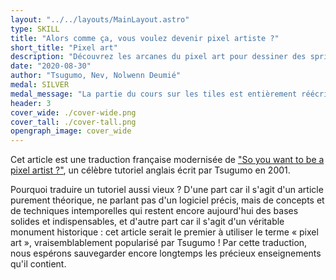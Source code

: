 ```yaml
---
layout: "../../layouts/MainLayout.astro"
type: SKILL
title: "Alors comme ça, vous voulez devenir pixel artiste ?"
short_title: "Pixel art"
description: "Découvrez les arcanes du pixel art pour dessiner des sprites et des tilesets, en apprenant le dithering, l'utilisation stratégique de la couleur ou encore l'animation."
date: "2020-08-30"
author: "Tsugumo, Nev, Nolwenn Deumié"
medal: SILVER
medal_message: "La partie du cours sur les tiles est entièrement réécrite. La deuxième moitié, sur les sprites et l'animation, doit encore être traduite et de l'aide serait appréciée ! [Participer](https://github.com/gamedevalliance/fairedesjeux.fr/issues/6)"
header: 3
cover_wide: ./cover-wide.png
cover_tall: ./cover-tall.png
opengraph_image: cover_wide
---
```


Cet article est une traduction française modernisée de ["So you want to be a pixel artist ?"](http://www.yarrninja.com/pixeltutorial/index.html), un célèbre tutoriel anglais écrit par Tsugumo en 2001.

Pourquoi traduire un tutoriel aussi vieux ? D'une part car il s'agit d'un article purement théorique, ne parlant pas d'un logiciel précis, mais de concepts et de techniques intemporelles qui restent encore aujourd'hui des bases solides et indispensables, et d'autre part car il s'agit d'un véritable monument historique : cet article serait le premier à utiliser le terme « pixel art », vraisemblablement popularisé par Tsugumo ! Par cette traduction, nous espérons sauvegarder encore longtemps les précieux enseignements qu'il contient.

